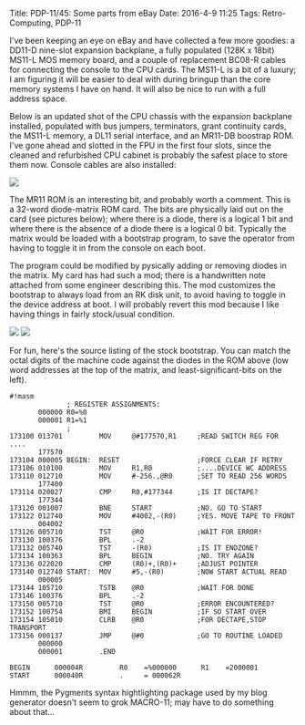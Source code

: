 Title: PDP-11/45: Some parts from eBay
Date: 2016-4-9 11:25
Tags: Retro-Computing, PDP-11

I've been keeping an eye on eBay and have collected a few more goodies: a DD11-D nine-slot expansion backplane, a fully
populated (128K x 18bit) MS11-L MOS memory board, and a couple of replacement BC08-R cables for connecting the console
to the CPU cards.  The MS11-L is a bit of a luxury; I am figuring it will be easier to deal with during bringup than
the core memory systems I have on hand.  It will also be nice to run with a full address space.

Below is an updated shot of the CPU chassis with the expansion backplane installed, populated with bus jumpers,
terminators, grant continuity cards, the MS11-L memory, a DL11 serial interface, and an MR11-DB boostrap ROM.  I've gone
ahead and slotted in the FPU in the first four slots, since the cleaned and refurbished CPU cabinet is probably the
safest place to store them now.  Console cables are also installed:

[<img class='image-process-thumb' src='/images/pdp11/boards-in-chassis-2.jpg'/>]({filename}/images/pdp11/boards-in-chassis-2.jpg)

The MR11 ROM is an interesting bit, and probably worth a comment.  This is a 32-word diode-matrix ROM card.  The bits
are physically laid out on the card (see pictures below); where there is a diode, there is a logical 1 bit and where
there is the absence of a diode there is a logical 0 bit.  Typically the matrix would be loaded with a bootstrap program,
to save the operator from having to toggle it in from the console on each boot.

The program could be modified by pysically adding or removing diodes in the matrix.  My card has had such a mod; there
is a handwritten note attached from some engineer describing this.  The mod customizes the bootstrap to always load
from an RK disk unit, to avoid having to toggle in the device address at boot.  I will probably revert this mod because
I like having things in fairly stock/usual condition.

[<img class='image-process-thumb' src='/images/pdp11/mr11-with-note.jpg'/>]({filename}/images/pdp11/mr11-with-note.jpg)
[<img class='image-process-thumb' src='/images/pdp11/mr11-bare.jpg'/>]({filename}/images/pdp11/mr11-bare.jpg)

For fun, here's the source listing of the stock bootstrap.  You can match the octal digits of the machine code against
the diodes in the ROM above (low word addresses at the top of the matrix, and least-significant-bits on the left).

    #!masm
                  ; REGISTER ASSIGNMENTS:
           000000 R0=%0
           000001 R1=%1
                  ;
    173100 013701         MOV     @#177570,R1     ;READ SWITCH REG FOR ....
           177570
    173104 000005 BEGIN:  RESET                   ;FORCE CLEAR IF RETRY
    173106 010100         MOV     R1,R0           ;....DEVICE WC ADDRESS
    173110 012710         MOV     #-256.,@R0      ;SET TO READ 256 WORDS
           177400
    173114 020027         CMP     R0,#177344      ;IS IT DECTAPE?
           177344
    173120 001007         BNE     START           ;NO. GO TO START
    173122 012740         MOV     #4002,-(R0)     ;YES. MOVE TAPE TO FRONT
           004002
    173126 005710         TST     @R0             ;WAIT FOR ERROR!
    173130 100376         BPL     .-2
    173132 005740         TST     -(R0)           ;IS IT ENDZONE?
    173134 100363         BPL     BEGIN           ;NO. TRY AGAIN
    173136 022020         CMP     (R0)+,(R0)+     ;ADJUST POINTER
    173140 012740 START:  MOV     #5,-(R0)        ;NOW START ACTUAL READ
           000005
    173144 105710         TSTB    @R0             ;WAIT FOR DONE
    173146 100376         BPL     .-2
    173150 005710         TST     @R0             ;ERROR ENCOUNTERED?
    173152 100754         BMI     BEGIN           ;IF SO START OVER
    173154 105010         CLRB    @R0             ;FOR DECTAPE,STOP TRANSPORT
    173156 000137         JMP     @#0             ;GO TO ROUTINE LOADED
           000000
           000001         .END

    BEGIN      000004R         R0    =%000000      R1    =2000001
    START      000040R         .     = 000062R

Hmmm, the Pygments syntax hightlighting package used by my blog generator doesn't seem to grok MACRO-11; may have to
do something about that...